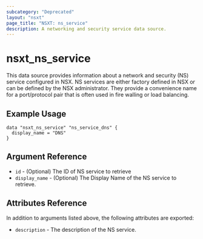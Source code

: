 ```yaml
---
subcategory: "Deprecated"
layout: "nsxt"
page_title: "NSXT: ns_service"
description: A networking and security service data source.
---
```


# nsxt_ns_service

This data source provides information about a network and security (NS) service configured in NSX. NS services are either factory defined in NSX or can be defined by the NSX administrator. They provide a convenience name for a port/protocol pair that is often used in fire walling or load balancing.

## Example Usage

```hcl
data "nsxt_ns_service" "ns_service_dns" {
  display_name = "DNS"
}
```

## Argument Reference

* `id` - (Optional) The ID of NS service to retrieve
* `display_name` - (Optional) The Display Name of the NS service to retrieve.

## Attributes Reference

In addition to arguments listed above, the following attributes are exported:

* `description` - The description of the NS service.

